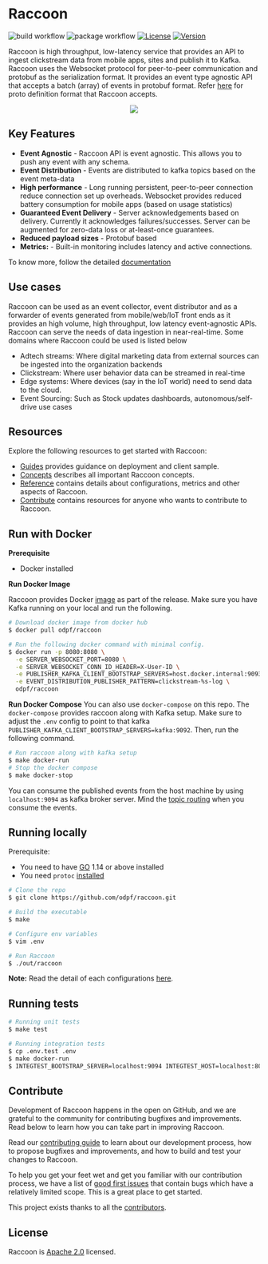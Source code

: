 # Raccoon
![build workflow](https://github.com/odpf/raccoon/actions/workflows/build.yaml/badge.svg)
![package workflow](https://github.com/odpf/raccoon/actions/workflows/package.yaml/badge.svg)
[![License](https://img.shields.io/badge/License-Apache%202.0-blue.svg?logo=apache)](LICENSE)
[![Version](https://img.shields.io/github/v/release/odpf/raccoon?logo=semantic-release)](Version)

Raccoon is high throughput, low-latency service that provides an API to ingest clickstream data from mobile apps, sites and publish it to Kafka. Raccoon uses the Websocket protocol for peer-to-peer communication and protobuf as the serialization format. It provides an event type agnostic API that accepts a batch (array) of events in protobuf format. Refer [here](https://github.com/odpf/proton/tree/main/odpf/raccoon) for proto definition format that Raccoon accepts.

<p align="center"><img src="./docs/assets/overview.svg" /></p>

## Key Features

* **Event Agnostic** - Raccoon API is event agnostic. This allows you to push any event with any schema.
* **Event Distribution** - Events are distributed to kafka topics based on the event meta-data
* **High performance** - Long running persistent, peer-to-peer connection reduce connection set up overheads. Websocket provides reduced battery consumption for mobile apps (based on usage statistics)
* **Guaranteed Event Delivery** - Server acknowledgements based on delivery. Currently it acknowledges failures/successes. Server can be augmented for zero-data loss or at-least-once guarantees.
* **Reduced payload sizes** - Protobuf based
* **Metrics:** - Built-in monitoring includes latency and active connections.

To know more, follow the detailed [documentation](docs)

## Use cases
Raccoon can be used as an event collector, event distributor and as a forwarder of events generated from mobile/web/IoT front ends as it provides an high volume, high throughput, low latency event-agnostic APIs. Raccoon can serve the needs of data ingestion in near-real-time. Some domains where Raccoon could be used is listed below

* Adtech streams: Where digital marketing data from external sources can be ingested into the organization backends
* Clickstream: Where user behavior data can be streamed in real-time
* Edge systems: Where devices (say in the IoT world) need to send data to the cloud.
* Event Sourcing: Such as Stock updates dashboards, autonomous/self-drive use cases

## Resources

Explore the following resources to get started with Raccoon:

* [Guides](docs/guides) provides guidance on deployment and client sample.
* [Concepts](docs/concepts) describes all important Raccoon concepts.
* [Reference](docs/reference) contains details about configurations, metrics and other aspects of Raccoon.
* [Contribute](docs/contribute/contribution.md) contains resources for anyone who wants to contribute to Raccoon.

## Run with Docker
**Prerequisite**
- Docker installed

**Run Docker Image**

Raccoon provides Docker [image](https://hub.docker.com/r/odpf/raccoon) as part of the release. Make sure you have Kafka running on your local and run the following.
```sh
# Download docker image from docker hub
$ docker pull odpf/raccoon

# Run the following docker command with minimal config.
$ docker run -p 8080:8080 \
  -e SERVER_WEBSOCKET_PORT=8080 \
  -e SERVER_WEBSOCKET_CONN_ID_HEADER=X-User-ID \
  -e PUBLISHER_KAFKA_CLIENT_BOOTSTRAP_SERVERS=host.docker.internal:9093 \
  -e EVENT_DISTRIBUTION_PUBLISHER_PATTERN=clickstream-%s-log \
  odpf/raccoon
```

**Run Docker Compose**
You can also use `docker-compose` on this repo. The `docker-compose` provides raccoon along with Kafka setup. Make sure to adjust the `.env` config to point to that kafka `PUBLISHER_KAFKA_CLIENT_BOOTSTRAP_SERVERS=kafka:9092`. Then, run the following command.
```sh
# Run raccoon along with kafka setup
$ make docker-run
# Stop the docker compose
$ make docker-stop
```
You can consume the published events from the host machine by using `localhost:9094` as kafka broker server. Mind the [topic routing](https://odpf.gitbook.io/raccoon/concepts/architecture#event-distribution) when you consume the events.

## Running locally
Prerequisite:
- You need to have [GO](https://golang.org/) 1.14 or above installed
- You need `protoc` [installed](https://github.com/protocolbuffers/protobuf#protocol-compiler-installation)

```sh
# Clone the repo
$ git clone https://github.com/odpf/raccoon.git

# Build the executable
$ make

# Configure env variables
$ vim .env

# Run Raccoon
$ ./out/raccoon
```
**Note:** Read the detail of each configurations [here](/docs/reference/configuration.md).

## Running tests
```sh
# Running unit tests
$ make test

# Running integration tests
$ cp .env.test .env
$ make docker-run
$ INTEGTEST_BOOTSTRAP_SERVER=localhost:9094 INTEGTEST_HOST=localhost:8080 INTEGTEST_TOPIC_FORMAT="clickstream-%s-log" GRPC_SERVER_ADDR="localhost:8081" go test ./integration -v
```

## Contribute

Development of Raccoon happens in the open on GitHub, and we are grateful to the community for contributing bugfixes and improvements. Read below to learn how you can take part in improving Raccoon.

Read our [contributing guide](docs/contribute/contribution.md) to learn about our development process, how to propose bugfixes and improvements, and how to build and test your changes to Raccoon.

To help you get your feet wet and get you familiar with our contribution process, we have a list of [good first issues](https://github.com/odpf/raccoon/labels/good%20first%20issue) that contain bugs which have a relatively limited scope. This is a great place to get started.

This project exists thanks to all the [contributors](https://github.com/odpf/raccoon/graphs/contributors).

## License
Raccoon is [Apache 2.0](LICENSE) licensed.
